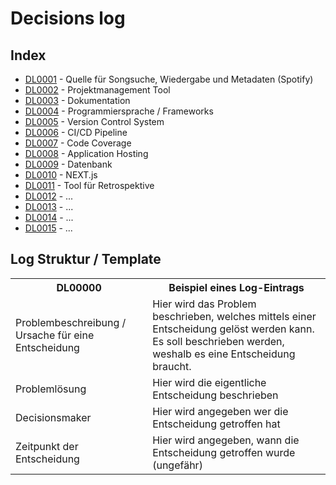 # Decisions log

## Index

- [DL0001](decisions-log.md#dl00001) - Quelle für Songsuche, Wiedergabe und Metadaten	(Spotify)
- [DL0002](decisions-log.md#dl00002) - Projektmanagement Tool
- [DL0003](decisions-log.md#dl00003) - Dokumentation
- [DL0004](decisions-log.md#dl00004) - Programmiersprache / Frameworks
- [DL0005](decisions-log.md#dl00005) - Version Control System
- [DL0006](decisions-log.md#dl00006) - CI/CD Pipeline
- [DL0007](decisions-log.md#dl00007) - Code Coverage
- [DL0008](decisions-log.md#dl00008) - Application Hosting
- [DL0009](decisions-log.md#dl00009) - Datenbank
- [DL0010](decisions-log.md#dl00010) - NEXT.js
- [DL0011](decisions-log.md#dl00011) - Tool für Retrospektive
- [DL0012](decisions-log.md#dl00012) - ...
- [DL0013](decisions-log.md#dl00013) - ...
- [DL0014](decisions-log.md#dl00014) - ...
- [DL0015](decisions-log.md#dl00015) - ...

## Log Struktur / Template

<table><tr><th>
	DL00000
</th><th>
	Beispiel eines Log-Eintrags
</th></tr><tr><td>
	Problembeschreibung / Ursache für eine Entscheidung
</td><td>
	Hier wird das Problem beschrieben, welches mittels einer Entscheidung gelöst werden kann. Es soll beschrieben werden, weshalb es eine Entscheidung braucht.</td>
</tr><tr><td>
	Problemlösung
</td><td>
	Hier wird die eigentliche Entscheidung beschrieben
</td></tr><tr><td>
	Decisionsmaker
</td><td>
	Hier wird angegeben wer die Entscheidung getroffen hat
</td></tr><tr><td>
	Zeitpunkt der Entscheidung
</td><td>
	Hier wird angegeben, wann die Entscheidung getroffen wurde (ungefähr)
</td></tr></table>

